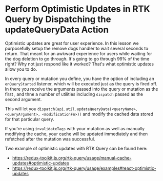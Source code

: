 # Perform Optimistic Updates in RTK Query by Dispatching the updateQueryData Action

Optimistic updates are great for user experience. In this lesson we purposefully setup the remove dogs handler to wait several seconds to return. That meant for an awkward experience for users while waiting for the dog deletion to go through. It's going to go through 99% of the time right? Why not just respond like it worked? That's what optimistic updates allow you to do.

In every query or mutation you define, you have the option of including an `onQueryStarted` listener, which will be executed just as the query is fired off. In there you receive the arguments passed into the query or mutation as the first , and thne a number of utilities including `dispatch` passed as the second argument.

This will let you `dispatch(api.util.updateQueryData(<queryName>, <queryArgument>, <modificationFn>))` and modify the cached data stored for that particular query.

If you're using `invalidateTags` with your mutation as well as manually modifying the cache, your cache will be updated immediately and then refetched after the mutation was successful.

Two example of optimistic updates with RTK Query can be found here:

- https://redux-toolkit.js.org/rtk-query/usage/manual-cache-updates#optimistic-updates
- https://redux-toolkit.js.org/rtk-query/usage/examples#react-optimistic-updates
